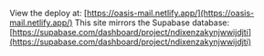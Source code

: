 View the deploy at: [https://oasis-mail.netlify.app/](https://oasis-mail.netlify.app/)
This site mirrors the Supabase database: [https://supabase.com/dashboard/project/ndixenzakynjwwijdjti](https://supabase.com/dashboard/project/ndixenzakynjwwijdjti)
